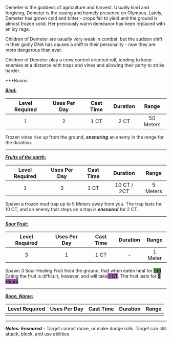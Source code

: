 Demeter is the goddess of agriculture and harvest.
Usually kind and forgiving, Demeter is the easing and homely presence on Olympus. 
Lately, Demeter has grown cold and bitter - crops fail to yield and the ground is almost frozen solid.
Her previously warm  demeanor has been replaced with an icy rage.


Children of Demeter are usually very weak in combat, but the sudden shift in their godly DNA has causes a shift in their personality - now they are more dangerous than ever.

Children of Demeter play a crow control oriented roll, tending to keep enemies at a distance with traps and vines and allowing their party to strike harder.

***Boons:

<b><ins><i>Bind:</i></ins></b>

| Level Required | Uses Per Day | Cast Time | Duration |   Range   |
|:--------------:|:------------:|:---------:|:--------:|:---------:|
|       1        |      2       |   1 CT    |   2 CT   | 50 Meters | 
Frozen vines rise up from the ground, ***ensnaring*** an enemy in the range for the duration.  

------------------
<b><ins><i>Fruits of the earth:</i></ins></b>

| Level Required | Uses Per Day | Cast Time | Duration |  Range   |
|:--------------:|:------------:|:---------:|:--------:|:--------:|
|       1        |      3       |   1 CT    |  10 CT / 2CT   | 5 Meters | 
Spawn a frozen mud trap up to 5 Meters away from you.
The trap lasts for 10 CT, and an enemy that steps on a trap is ***ensnared*** for 2 CT.

------------------
<b><ins><i>Sour Fruit:</i></ins></b>

| Level Required | Uses Per Day | Cast Time | Duration |  Range  |
|:--------------:|:------------:|:---------:|:--------:|:-------:|
|       3        |      1       |   1 CT    |    -     | 1 Meter | 
Spawn 3 Sour Healing Fruit from the ground, that when eaten heal for <mark style="background: #045B00A6;">1d6</mark>
Eating the fruit is difficult, however, and will take<mark style="background: #620075A6;"> 1 CT</mark>.
The fruit lasts for <mark style="background: #620075A6;">3 Hours</mark>.

------------------
<b><ins><i>Boon_Name:</i></ins></b>

| Level Required | Uses Per Day | Cast Time | Duration | Range |
|:--------------:|:------------:|:---------:|:--------:|:-----:|
|                |              |           |          |       |


------------------


***Notes:***
***Ensnared*** - Target cannot move, or make dodge rolls.
Target can still attack, block, and use abilities